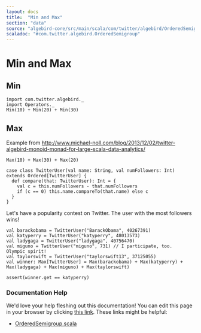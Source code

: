 ```yaml
---
layout: docs
title:  "Min and Max"
section: "data"
source: "algebird-core/src/main/scala/com/twitter/algebird/OrderedSemigroup.scala"
scaladoc: "#com.twitter.algebird.OrderedSemigroup"
---
```


# Min and Max

## Min

```tut:book
import com.twitter.algebird._
import Operators._
Min(10) + Min(20) + Min(30)
```

## Max

Example from <http://www.michael-noll.com/blog/2013/12/02/twitter-algebird-monoid-monad-for-large-scala-data-analytics/>

```tut:book
Max(10) + Max(30) + Max(20)

case class TwitterUser(val name: String, val numFollowers: Int) extends Ordered[TwitterUser] {
  def compare(that: TwitterUser): Int = {
    val c = this.numFollowers - that.numFollowers
    if (c == 0) this.name.compareTo(that.name) else c
  }
}
```

Let's have a popularity contest on Twitter.  The user with the most followers wins!

```tut
val barackobama = TwitterUser("BarackObama", 40267391)
val katyperry = TwitterUser("katyperry", 48013573)
val ladygaga = TwitterUser("ladygaga", 40756470)
val miguno = TwitterUser("miguno", 731) // I participate, too.  Olympic spirit!
val taylorswift = TwitterUser("taylorswift13", 37125055)
val winner: Max[TwitterUser] = Max(barackobama) + Max(katyperry) + Max(ladygaga) + Max(miguno) + Max(taylorswift)

assert(winner.get == katyperry)
```

### Documentation Help

We'd love your help fleshing out this documentation! You can edit this page in your browser by clicking [this link](https://github.com/twitter/algebird/edit/develop/docs/src/main/tut/datatypes/min_and_max.md). These links might be helpful:

- [OrderedSemigroup.scala](https://github.com/twitter/algebird/blob/develop/algebird-core/src/main/scala/com/twitter/algebird/OrderedSemigroup.scala)
